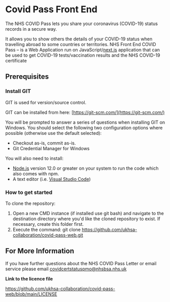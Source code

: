 # Covid Pass Front End

The NHS COVID Pass lets you share your coronavirus (COVID-19) status records in a secure way.

It allows you to show others the details of your COVID-19 status when travelling abroad to some countries or territories. NHS Front End COVID Pass – is a Web Application run on JavaScript/[next.js](https://nextjs.org/) application that can be used to get COVID-19 tests/vaccination results and the NHS COVID-19 certificate

## Prerequisites

### **Install GIT**

GIT is used for version/source control.

GIT can be installed from here: [https://git-scm.com/](https://git-scm.com/)

You will be prompted to answer a series of questions when installing GIT on Windows. You should select the following two configuration options where possible (otherwise use the default selected):

- Checkout as-is, commit as-is.
- Git Credential Manager for Windows

You will also need to install: 
- [Node.js](https://nodejs.org) version 12.0 or greater on your system to run the code which also comes with npm.  
- A text editor (i.e. [Visual Studio Code](https://code.visualstudio.com/))

### **How to get started**

To clone the repository:

1. Open a new CMD instance (if installed use git bash) and navigate to the destination directory where you'd like the cloned repository to exist. If necessary, create this folder first.
2. Execute the command: git clone https://github.com/ukhsa-collaboration/covid-pass-web.git

## For More Information

If you have further questions about the NHS COVID Pass Letter or email service please email covidcertstatuspmo@nhsbsa.nhs.uk

**Link to the licence file**

https://github.com/ukhsa-collaboration/covid-pass-web/blob/main/LICENSE
